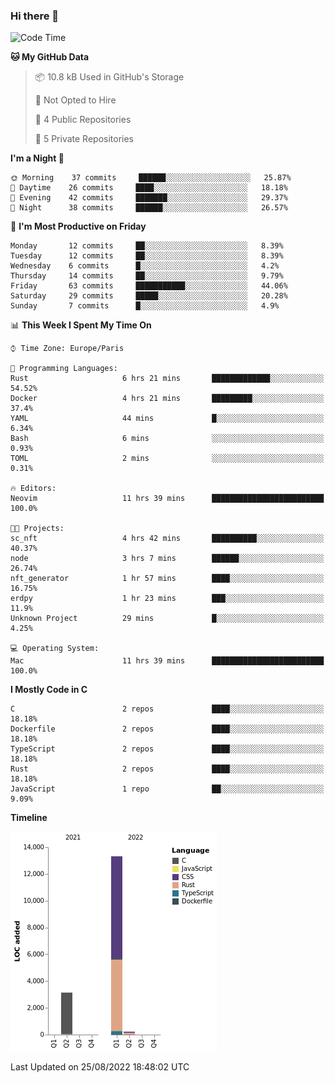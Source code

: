 ### Hi there 👋

<!--START_SECTION:waka-->
![Code Time](http://img.shields.io/badge/Code%20Time-1%2C575%20hrs%203%20mins-blue)

**🐱 My GitHub Data** 

> 📦 10.8 kB Used in GitHub's Storage 
 > 
> 🚫 Not Opted to Hire
 > 
> 📜 4 Public Repositories 
 > 
> 🔑 5 Private Repositories  
 > 
**I'm a Night 🦉** 

```text
🌞 Morning    37 commits     ██████░░░░░░░░░░░░░░░░░░░   25.87% 
🌆 Daytime    26 commits     ████░░░░░░░░░░░░░░░░░░░░░   18.18% 
🌃 Evening    42 commits     ███████░░░░░░░░░░░░░░░░░░   29.37% 
🌙 Night      38 commits     ██████░░░░░░░░░░░░░░░░░░░   26.57%

```
📅 **I'm Most Productive on Friday** 

```text
Monday       12 commits     ██░░░░░░░░░░░░░░░░░░░░░░░   8.39% 
Tuesday      12 commits     ██░░░░░░░░░░░░░░░░░░░░░░░   8.39% 
Wednesday    6 commits      █░░░░░░░░░░░░░░░░░░░░░░░░   4.2% 
Thursday     14 commits     ██░░░░░░░░░░░░░░░░░░░░░░░   9.79% 
Friday       63 commits     ███████████░░░░░░░░░░░░░░   44.06% 
Saturday     29 commits     █████░░░░░░░░░░░░░░░░░░░░   20.28% 
Sunday       7 commits      █░░░░░░░░░░░░░░░░░░░░░░░░   4.9%

```


📊 **This Week I Spent My Time On** 

```text
⌚︎ Time Zone: Europe/Paris

💬 Programming Languages: 
Rust                     6 hrs 21 mins       █████████████░░░░░░░░░░░░   54.52% 
Docker                   4 hrs 21 mins       █████████░░░░░░░░░░░░░░░░   37.4% 
YAML                     44 mins             █░░░░░░░░░░░░░░░░░░░░░░░░   6.34% 
Bash                     6 mins              ░░░░░░░░░░░░░░░░░░░░░░░░░   0.93% 
TOML                     2 mins              ░░░░░░░░░░░░░░░░░░░░░░░░░   0.31%

🔥 Editors: 
Neovim                   11 hrs 39 mins      █████████████████████████   100.0%

🐱‍💻 Projects: 
sc_nft                   4 hrs 42 mins       ██████████░░░░░░░░░░░░░░░   40.37% 
node                     3 hrs 7 mins        ██████░░░░░░░░░░░░░░░░░░░   26.74% 
nft_generator            1 hr 57 mins        ████░░░░░░░░░░░░░░░░░░░░░   16.75% 
erdpy                    1 hr 23 mins        ███░░░░░░░░░░░░░░░░░░░░░░   11.9% 
Unknown Project          29 mins             █░░░░░░░░░░░░░░░░░░░░░░░░   4.25%

💻 Operating System: 
Mac                      11 hrs 39 mins      █████████████████████████   100.0%

```

**I Mostly Code in C** 

```text
C                        2 repos             ████░░░░░░░░░░░░░░░░░░░░░   18.18% 
Dockerfile               2 repos             ████░░░░░░░░░░░░░░░░░░░░░   18.18% 
TypeScript               2 repos             ████░░░░░░░░░░░░░░░░░░░░░   18.18% 
Rust                     2 repos             ████░░░░░░░░░░░░░░░░░░░░░   18.18% 
JavaScript               1 repo              ██░░░░░░░░░░░░░░░░░░░░░░░   9.09%

```


**Timeline**

![Chart not found](https://raw.githubusercontent.com/nu-wa/nu-wa/main/charts/bar_graph.png) 


 Last Updated on 25/08/2022 18:48:02 UTC
<!--END_SECTION:waka-->

<!--
**nu-wa/nu-wa** is a ✨ _special_ ✨ repository because its `README.md` (this file) appears on your GitHub profile.

Here are some ideas to get you started:

- 🔭 I’m currently working on ...
- 🌱 I’m currently learning ...
- 👯 I’m looking to collaborate on ...
- 🤔 I’m looking for help with ...
- 💬 Ask me about ...
- 📫 How to reach me: ...
- 😄 Pronouns: ...
- ⚡ Fun fact: ...
-->
